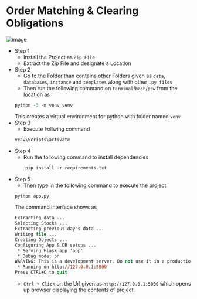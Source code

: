 # Order Matching &amp; Clearing Obligations

![image](https://github.com/user-attachments/assets/5b8f0633-b2ba-4b50-b969-084729236323)

- Step 1
    - Install the Project as ``Zip File``
    - Extract the Zip File and designate a Location
- Step 2
    - Go to the Folder than contains other Folders given as ``data``, ``databases``, ``instance`` and ``templates`` along with other ``.py files``
    - Then run the following command on ``terminal``/``bash``/``psw`` from the location as
    ```ps
    python -3 -m venv venv
    ```
    This creates a virtual environment for python with folder named ``venv``
- Step 3
    - Execute Follwing command 
    ```ps
    venv\Scripts\activate
    ```
- Step 4
    - Run the following command to install dependencies
    ```ps
        pip install -r requirements.txt
    ```
- Step 5 
    - Then type in the following command to execute the project
    ```ps
    python app.py
    ```
    The command interface shows as
    ```ps
    Extracting data ...
    Selecting Stocks ...
    Extracting previous day's data ...
    Writing file ...
    Creating Objects ...
    Configuring App & DB setups ...
     * Serving Flask app 'app'
     * Debug mode: on
    WARNING: This is a development server. Do not use it in a production deployment. Use a production WSGI server instead.
     * Running on http://127.0.0.1:5000
    Press CTRL+C to quit
    ```
    - ``Ctrl + Click`` on the Url given as ``http://127.0.0.1:5000`` which opens up browser displaying the contents of project.

